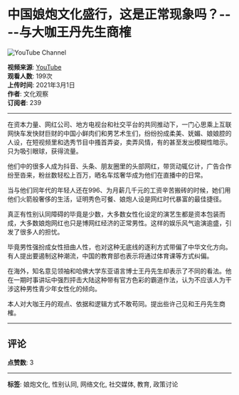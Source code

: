 # 中国娘炮文化盛行，这是正常现象吗？----与大咖王丹先生商榷

![YouTube Channel](https://i.ytimg.com/an/nNbE-QJWnJyROyFKQset9A/featured_channel.jpg?v=5f2e546a)

**视频来源**: [YouTube](https://www.youtube.com/watch?v=5aXKoaGRWw0)  
**观看人数**: 199次  
**上传时间**: 2021年3月1日  
**作者**: 文化观察  
**订阅者**: 239  

---

在资本力量、网红公司、地方电视台和社交平台的共同推动下，一门心思乘上互联网快车发快财巨财的中国小鲜肉们和男艺术生们，纷纷扮成柔美、妩媚、娘娘腔的人设，在短视频里和选秀节目中搔首弄姿，卖弄风情，有的甚至发出模糊性暗示。只为吸引眼球，获得流量。  

他们中的很多人成为抖音、头条、朋友圈里的头部网红，带货动辄亿计，广告合作纷至沓来，粉丝数轻松上百万，晒名车炫奢华成为他们在直播中的日常。  

当与他们同年代的年轻人还在996、为月薪几千元的工资辛苦搬砖的时候，她们用他们火箭般奢侈的生活，证明秀色可餐、娘炮人设是网红时代暴富的最佳捷径。  

真正有性别认同障碍的毕竟是少数，大多数女性化设定的演艺生都是资本包装而成，大多数娘炮网红也只是博网红经济的正常男性。这样的娱乐风气逾演逾盛，引发了很多人的担忧。  

毕竟男性强扮成女性扭曲人性，也对这种无底线的逐利方式带偏了中华文化方向。有人提出要遏制这种潮流，中国的教育部也表示将通过体育课等方式纠偏。  

在海外，知名意见领袖和哈佛大学东亚语言博士王丹先生却表示了不同的看法。他在一期时事讲坛中强烈抨击大陆这种带有官方色彩的霸道作法，认为不应该人为干涉这种男性青少年女性化的倾向。  

本人对大咖王丹的观点、依据和逻辑方式不敢苟同。提出些许己见和王丹先生商榷。

--- 

## 评论
**点赞数**: 3

--- 

**标签**: 娘炮文化, 性别认同, 网络文化, 社交媒体, 教育, 政策讨论